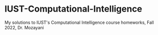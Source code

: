 # IUST-Computational-Intelligence
My solutions to IUST's Computational Intelligence course homeworks, Fall 2022, Dr. Mozayani
